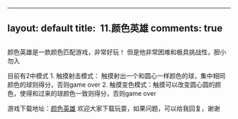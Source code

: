 
---
layout: default
title:  11.颜色英雄
comments: true
---

##
颜色英雄是一款颜色匹配游戏，非常好玩！ 但是他非常困难和极具挑战性，胆小勿入

目前有2中模式
		1. 触摸射击模式： 触摸射出一个和圆心一样颜色的球，集中相同颜色的球则得分，否则game over
		2. 触摸变色模式：触摸可以改变圆心圆的颜色，使得和过来的球颜色一致则得分，否则game over

游戏下载地址：[颜色英雄](https://itunes.apple.com/app/id1173743482) 欢迎大家下载玩耍，如果问题，可以给我回复，谢谢
